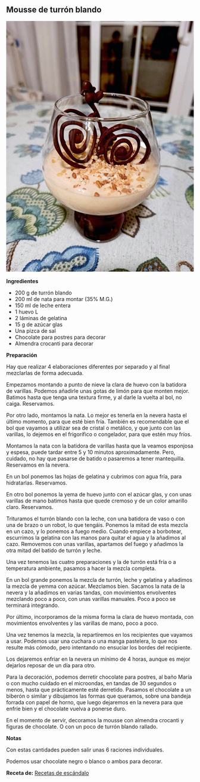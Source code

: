 ## Mousse de turrón blando

![Mousse de turrón blando](../../uploads/images/mousse-de-turron-blando.jpg "Mousse de turrón blando")

**Ingredientes**

- 200 g de turrón blando
- 200 ml de nata para montar (35% M.G.)
- 150 ml de leche entera
- 1 huevo L
- 2 láminas de gelatina
- 15 g de azúcar glas
- Una pizca de sal
- Chocolate para postres para decorar
- Almendra crocanti para decorar

**Preparación**

Hay que realizar 4 elaboraciones diferentes por separado y al final mezclarlas de forma adecuada.

Empezamos montando a punto de nieve la clara de huevo con la batidora de varillas. Podemos añadirle unas gotas de limón para que monten mejor. Batimos hasta que tenga una textura firme, y al darle la vuelta al bol, no caiga. Reservamos.

Por otro lado, montamos la nata. Lo mejor es tenerla en la nevera hasta el último momento, para que esté bien fría. También es recomendable que el bol que vayamos a utilizar sea de cristal o metálico, y que junto con las varillas, lo dejemos en el frigorífico o congelador, para que estén muy fríos.

Montamos la nata con la batidora de varillas hasta que la veamos esponjosa y espesa, puede tardar entre 5 y 10 minutos aproximadamente. Pero, cuidado, no hay que pasarse de batido o pasaremos a tener mantequilla. Reservamos en la nevera.

En un bol ponemos las hojas de gelatina y cubrimos con agua fría, para hidratarlas. Reservamos.

En otro bol ponemos la yema de huevo junto con el azúcar glas, y con unas varillas de mano batimos hasta que quede cremoso y de un color amarillo claro. Reservamos.

Trituramos el turrón blando con la leche, con una batidora de vaso o con una de brazo o un robot, lo que tengáis. Ponemos la mitad de esta mezcla en un cazo, y lo ponemos a fuego medio. Cuando empiece a borbotear, escurrimos la gelatina con las manos para quitar el agua y la añadimos al cazo. Removemos con unas varillas, apartamos del fuego y añadimos la otra mitad del batido de turrón y leche.

Una vez tenemos las cuatro preparaciones y la de turrón está fría o a temperatura ambiente, pasamos a hacer la mezcla completa.

En un bol grande ponemos la mezcla de turrón, leche y gelatina y añadimos la mezcla de yemma con azúcar. Mezclamos bien. Sacamos la nata de la nevera y la añadimos en varias tandas, con movimientos envolventes mezclando poco a poco, con unas varillas manuales. Poco a poco se terminará integrando.

Por último, incorporamos de la misma forma la clara de huevo montada, con movimientos envolventes y las varillas de mano, poco a poco.

Una vez tenemos la mezcla, la repartiremos en los recipientes que vayamos a usar. Podemos usar una cuchara o una manga pastelera, lo que nos resulte más cómodo, pero intentando no ensuciar los bordes del recipiente.

Los dejaremos enfriar en la nevera un mínimo de 4 horas, aunque es mejor dejarlos reposar de un día para otro.

Para la decoración, podemos derretir chocolate para postres, al baño María o con mucho cuidado en el microondas, en tandas de 30 segundos o menos, hasta que prácticamente esté derretido. Pasamos el chocolate a un biberón o similar y dibujamos las formas que queramos, sobre una bandeja forrada con papel de horno, que luego dejaremos en la nevera para que enfríe bien y el chocolate vuelva a ponerse duro.

En el momento de servir, decoramos la mousse con almendra crocanti y figuras de chocolate. O con un poco de turrón blando rallado. 

**Notas**

Con estas cantidades pueden salir unas 6 raciones individuales.

Podemos usar chocolate negro o blanco o ambos para decorar.

**Receta de:** [Recetas de escándalo](https://www.recetasdeescandalo.com/mousse-de-turron-blando-deliciosa-y-esponjosa/)